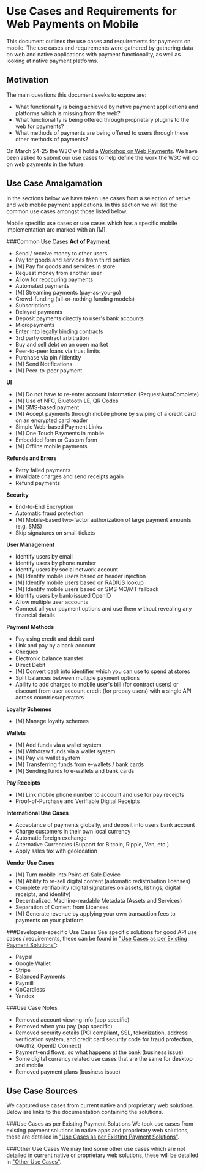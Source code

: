 Use Cases and Requirements for Web Payments on Mobile
==================

This document outlines the use cases and requirements for payments on mobile. The use cases and requirements were gathered by gathering data on web and native applications with payment functionality, as well as looking at native payment platforms. 

## Motivation
The main questions this document seeks to expore are:
* What functionality is being achieved by native payment applications and platforms which is missing from the web?
* What functionality is being offered through proprietary plugins to the web for payments?
* What methods of payments are being offered to users through these other methods of payments?

On March 24-25 the W3C will hold a [Workshop on Web Payments](http://www.w3.org/2013/10/payments/Overview.html). We have been asked to submit our use cases to help define the work the W3C will do on web payments in the future. 

## Use Case Amalgamation
In the sections below we have taken use cases from a selection of native and web mobile payment applications. In this section we will list the common use cases amongst those listed below.

Mobile specific use cases or use cases which has a specific mobile implementation are marked with an [M].

###Common Use Cases
__Act of Payment__
* Send / receive money to other users
* Pay for goods and services from third parties
* [M] Pay for goods and services in store 
* Request money from another user
* Allow for reoccuring payments
* Automated payments
* [M] Streaming payments (pay-as-you-go)
* Crowd-funding (all-or-nothing funding models)
* Subscriptions
* Delayed payments
* Deposit payments directly to user's bank accounts
* Micropayments
* Enter into legally binding contracts
* 3rd party contract arbitration
* Buy and sell debt on an open market
* Peer-to-peer loans via trust limits
* Purchase via pin / identity
* [M] Send Notifications
* [M] Peer-to-peer payment

__UI__
* [M] Do not have to re-enter account information (RequestAutoComplete)
* [M] Use of NFC, Bluetooth LE, QR Codes
* [M] SMS-based payment
* [M] Accept payments through mobile phone by swiping of a credit card on an encrypted card reader
* Simple Web-based Payment Links
* [M] One Touch Payments in mobile 
* Embedded form or Custom form
* [M] Offline mobile payments

__Refunds and Errors__
* Retry failed payments
* Invalidate charges and send receipts again
* Refund payments

__Security__
* End-to-End Encryption 
* Automatic fraud protection
* [M] Mobile-based two-factor authorization of large payment amounts (e.g. SMS)
* Skip signatures on small tickets

__User Management__
* Identify users by email
* Identify users by phone number
* Identify users by social network account
* [M] Identify mobile users based on header injection
* [M] Identify mobile users based on RADIUS lookup
* [M] Identify mobile users based on SMS MO/MT fallback
* Identify users by bank-issued OpenID
* Allow multiple user accounts
* Connect all your payment options and use them without revealing any financial details

__Payment Methods__
* Pay using credit and debit card
* Link and pay by a bank acocunt
* Cheques
* Electronic balance transfer
* Direct Debit
* [M] Convert cash into identifier which you can use to spend at stores
* Split balances between multiple payment options
* Ability to add charges to mobile user's bill (for contract users) or
  discount from user account credit (for prepay users)  with a single API across countries/operators 

__Loyalty Schemes__
* [M] Manage loyalty schemes

__Wallets__
* [M] Add funds via a wallet system
* [M] Withdraw funds via a wallet system
* [M] Pay via wallet system
* [M] Transferring funds from e-wallets / bank cards
* [M] Sending funds to e-wallets and bank cards

__Pay Receipts__
* [M] Link mobile phone number to account and use for pay receipts
* Proof-of-Purchase and Verifiable Digital Receipts

__International Use Cases__
* Acceptance of payments globally, and deposit into users bank account
* Charge customers in their own local currency
* Automatic foreign exchange
* Alternative Currencies (Support for Bitcoin, Ripple, Ven, etc.)
* Apply sales tax with geolocation

__Vendor Use Cases__
* [M] Turn mobile into Point-of-Sale Device
* [M] Ability to re-sell digital content (automatic redistribution licenses)
* Complete verifiability (digital signatures on assets, listings, digital receipts, and identity) 
* Decentralized, Machine-readable Metadata (Assets and Services)
* Separation of Content from Licenses
* [M] Generate revenue by applying your own transaction fees to payments on your platform

###Developers-specific Use Cases
See specific solutions for good API use cases / requirements, these can be found in ["Use Cases as per Existing Payment Solutions"](/existingpaymentsolutions.md):

* Paypal
* Google Wallet
* Stripe
* Balanced Payments
* Paymill
* GoCardless
* Yandex

###Use Case Notes
* Removed account viewing info (app specific)
* Removed when you pay (app specific)
* Removed security details (PCI compliant, SSL, tokenization, address verification system, and credit card security code for fraud protection, OAuth2, OpenID Connect)  
* Payment-end flows, so what happens at the bank (business issue)
* Some digital currency related use cases that are the same for desktop and mobile
* Removed payment plans (business issue)

## Use Case Sources
We captured use cases from current native and proprietary web solutions. Below are links to the documentation containing the solutions.

###Use Cases as per Existing Payment Solutions
We took use cases from existing payment solutions in native apps and proprietary web solutions, these are detailed in ["Use Cases as per Existing Payment Solutions"](/existingpaymentsolutions.md).

###Other Use Cases
We may find some other use cases which are not detailed in current native or proprietary web solutions, these will be detailed in ["Other Use Cases"](/otherusecases.md).
